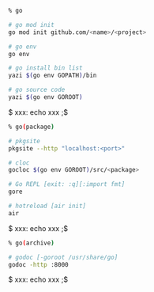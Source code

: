 ```sh
% go

# go mod init
go mod init github.com/<name>/<project>

# go env
go env

# go install bin list
yazi $(go env GOPATH)/bin

# go source code
yazi $(go env GOROOT)
```

$ xxx: echo xxx
;$

```sh
% go(package)

# pkgsite
pkgsite --http "localhost:<port>"

# cloc
gocloc $(go env GOROOT)/src/<package>

# Go REPL [exit: :q][:import fmt]
gore

# hotreload [air init]
air
```

$ xxx: echo xxx
;$

```sh
% go(archive)

# godoc [-goroot /usr/share/go]
godoc -http :8000
```

$ xxx: echo xxx
;$
